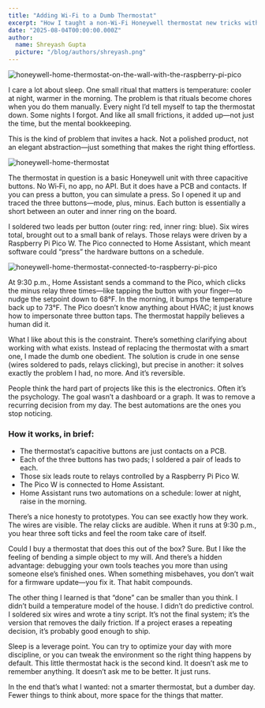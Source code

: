 ```yaml
---
title: "Adding Wi‑Fi to a Dumb Thermostat"
excerpt: "How I taught a non‑Wi‑Fi Honeywell thermostat new tricks with six wires, a relay, and a Raspberry Pi Pico W—so my sleep routine runs itself."
date: "2025-08-04T00:00:00.000Z"
author:
  name: Shreyash Gupta
  picture: "/blog/authors/shreyash.png"
---
```


![honeywell-home-thermostat-on-the-wall-with-the-raspberry-pi-pico](/blog/content/honeywell-home-thermostat-on-the-wall-with-the-raspberry-pi-pico.jpeg)

I care a lot about sleep. One small ritual that matters is temperature: cooler at night, warmer in the morning. The problem is that rituals become chores when you do them manually. Every night I’d tell myself to tap the thermostat down. Some nights I forgot. And like all small frictions, it added up—not just the time, but the mental bookkeeping.

This is the kind of problem that invites a hack. Not a polished product, not an elegant abstraction—just something that makes the right thing effortless.

![honeywell-home-thermostat](/blog/content/honeywell-home-thermostat.jpeg)

The thermostat in question is a basic Honeywell unit with three capacitive buttons. No Wi‑Fi, no app, no API. But it does have a PCB and contacts. If you can press a button, you can simulate a press. So I opened it up and traced the three buttons—mode, plus, minus. Each button is essentially a short between an outer and inner ring on the board.

I soldered two leads per button (outer ring: red, inner ring: blue). Six wires total, brought out to a small bank of relays. Those relays were driven by a Raspberry Pi Pico W. The Pico connected to Home Assistant, which meant software could “press” the hardware buttons on a schedule.

![honeywell-home-thermostat-connected-to-raspberry-pi-pico](/blog/content/honeywell-home-thermostat-connected-to-raspberry-pi-pico.jpeg)

At 9:30 p.m., Home Assistant sends a command to the Pico, which clicks the minus relay three times—like tapping the button with your finger—to nudge the setpoint down to 68°F. In the morning, it bumps the temperature back up to 73°F. The Pico doesn’t know anything about HVAC; it just knows how to impersonate three button taps. The thermostat happily believes a human did it.

What I like about this is the constraint. There’s something clarifying about working with what exists. Instead of replacing the thermostat with a smart one, I made the dumb one obedient. The solution is crude in one sense (wires soldered to pads, relays clicking), but precise in another: it solves exactly the problem I had, no more. And it’s reversible.

People think the hard part of projects like this is the electronics. Often it’s the psychology. The goal wasn’t a dashboard or a graph. It was to remove a recurring decision from my day. The best automations are the ones you stop noticing.

### How it works, in brief:

- The thermostat’s capacitive buttons are just contacts on a PCB.
- Each of the three buttons has two pads; I soldered a pair of leads to each.
- Those six leads route to relays controlled by a Raspberry Pi Pico W.
- The Pico W is connected to Home Assistant.
- Home Assistant runs two automations on a schedule: lower at night, raise in the morning.

There’s a nice honesty to prototypes. You can see exactly how they work. The wires are visible. The relay clicks are audible. When it runs at 9:30 p.m., you hear three soft ticks and feel the room take care of itself.

Could I buy a thermostat that does this out of the box? Sure. But I like the feeling of bending a simple object to my will. And there’s a hidden advantage: debugging your own tools teaches you more than using someone else’s finished ones. When something misbehaves, you don’t wait for a firmware update—you fix it. That habit compounds.

The other thing I learned is that “done” can be smaller than you think. I didn’t build a temperature model of the house. I didn’t do predictive control. I soldered six wires and wrote a tiny script. It’s not the final system; it’s the version that removes the daily friction. If a project erases a repeating decision, it’s probably good enough to ship.

Sleep is a leverage point. You can try to optimize your day with more discipline, or you can tweak the environment so the right thing happens by default. This little thermostat hack is the second kind. It doesn’t ask me to remember anything. It doesn’t ask me to be better. It just runs.

In the end that’s what I wanted: not a smarter thermostat, but a dumber day. Fewer things to think about, more space for the things that matter.